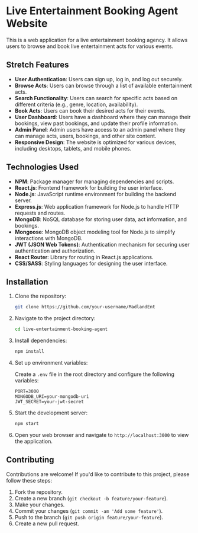 # Live Entertainment Booking Agent Website

This is a web application for a live entertainment booking agency. It allows users to browse and book live entertainment acts for various events.

## Stretch Features

- **User Authentication**: Users can sign up, log in, and log out securely.
- **Browse Acts**: Users can browse through a list of available entertainment acts.
- **Search Functionality**: Users can search for specific acts based on different criteria (e.g., genre, location, availability).
- **Book Acts**: Users can book their desired acts for their events.
- **User Dashboard**: Users have a dashboard where they can manage their bookings, view past bookings, and update their profile information.
- **Admin Panel**: Admin users have access to an admin panel where they can manage acts, users, bookings, and other site content.
- **Responsive Design**: The website is optimized for various devices, including desktops, tablets, and mobile phones.

## Technologies Used

- **NPM**: Package manager for managing dependencies and scripts.
- **React.js**: Frontend framework for building the user interface.
- **Node.js**: JavaScript runtime environment for building the backend server.
- **Express.js**: Web application framework for Node.js to handle HTTP requests and routes.
- **MongoDB**: NoSQL database for storing user data, act information, and bookings.
- **Mongoose**: MongoDB object modeling tool for Node.js to simplify interactions with MongoDB.
- **JWT (JSON Web Tokens)**: Authentication mechanism for securing user authentication and authorization.
- **React Router**: Library for routing in React.js applications.
- **CSS/SASS**: Styling languages for designing the user interface.

## Installation

1. Clone the repository:

   ```bash
   git clone https://github.com/your-username/MadlandEnt
   ```

2. Navigate to the project directory:

   ```bash
   cd live-entertainment-booking-agent
   ```

3. Install dependencies:

   ```bash
   npm install
   ```

4. Set up environment variables:

   Create a `.env` file in the root directory and configure the following variables:

   ```plaintext
   PORT=3000
   MONGODB_URI=your-mongodb-uri
   JWT_SECRET=your-jwt-secret
   ```

5. Start the development server:

   ```bash
   npm start
   ```

6. Open your web browser and navigate to `http://localhost:3000` to view the application.

## Contributing

Contributions are welcome! If you'd like to contribute to this project, please follow these steps:

1. Fork the repository.
2. Create a new branch (`git checkout -b feature/your-feature`).
3. Make your changes.
4. Commit your changes (`git commit -am 'Add some feature'`).
5. Push to the branch (`git push origin feature/your-feature`).
6. Create a new pull request.
